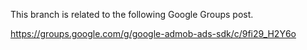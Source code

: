 This branch is related to the following Google Groups post.

https://groups.google.com/g/google-admob-ads-sdk/c/9fi29_H2Y6o
